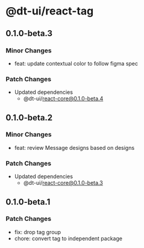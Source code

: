 # @dt-ui/react-tag

## 0.1.0-beta.3

### Minor Changes

- feat: update contextual color to follow figma spec

### Patch Changes

- Updated dependencies
  - @dt-ui/react-core@0.1.0-beta.4

## 0.1.0-beta.2

### Minor Changes

- feat: review Message designs based on designs

### Patch Changes

- Updated dependencies
  - @dt-ui/react-core@0.1.0-beta.3

## 0.1.0-beta.1

### Patch Changes

- fix: drop tag group
- chore: convert tag to independent package
